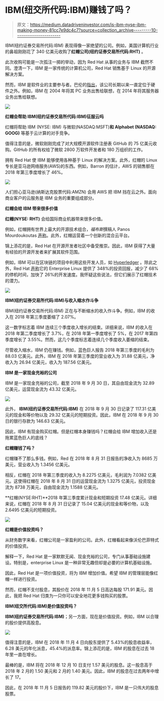 # IBM(纽交所代码:IBM)赚钱了吗？

> 原文：<https://medium.datadriveninvestor.com/is-ibm-nyse-ibm-making-money-81cc7e9dc4c7?source=collection_archive---------10----------------------->

IBM(纽约证券交易所代码:IBM) 表现得像一家绝望的公司。例如，美国计算机行业的鼻祖刚刚花了 340 亿美元收购了**红帽公司(纽约证券交易所代码:RHT)** 。

此次收购可能是一次孤注一掷的举动，因为 Red Hat 从事的业务与 IBM 截然不同。澄清一下，IBM 是一家传统的计算机公司，Red Hat 销售基于 Linux 的开源解决方案。

然而，IBM 是软件业的主要参与者。巴伦的[指出](https://www.barrons.com/articles/with-red-hat-ibm-makes-a-big-cloud-promise-the-reality-is-far-more-hazy-1541199704)，该公司长期以来一直定位于硬件之外。例如，IBM 在 2004 年将其 PC 业务出售给联想，在 2014 年将其服务器业务出售给联想。

![](img/f3b63a1cb1d820327bb0d9b3208aa386.png)

**红帽会帮助 IBM(纽约证券交易所代码:IBM)征服云吗**

红帽将帮助 IBM (NYSE: IBM) 与微软(NASDAQ:MSFT)**和 Alphabet (NASDAQ: GOOG)** 等基于云计算的对手竞争。

值得注意的是，微软刚刚完成了对大规模开源软件注册表 GitHub 的 75 亿美元收购。GitHub 的所有权给了微软 2800 万软件开发者和 180 万组织的工作。

拥有 Red Hat 使 IBM 能够使用各种基于 Linux 的解决方案。此外，红帽的 Linux 专长是亚马逊网络服务(AWS)的东西。例如，Barron 的估计，AWS 的销售额在 2018 年第三季度增长了 46%。

![](img/dc45dbc7320e9dd7ef74cf07d0ad3671.png)

人们担心亚马逊(纳斯达克股票代码:AMZN) 会用 AWS 把 IBM 挡在云之外。面向商业客户的云服务是 IBM 业务的重要组成部分。

**红帽会给 IBM 带来很多价值**

**红帽(NYSE: RHT)** 会给国际商业机器带来很多价值。

例如，红帽拥有世界上最大的开源技术组合，*福布斯*撰稿人 Panos Mourdoukoutas [声称](https://www.forbes.com/sites/panosmourdoukoutas/2018/11/03/3-things-ibm-sees-in-red-hat-that-others-missed/#6fce9ac224cf)。此外，红帽运营着一个创新的混合云平台。

锦上添花的是，Red Hat 在开源开发者社区中备受推崇。因此，IBM 获得了大量有经验的开源开发者来扩展其软件范围。

例如，IBM 可以在区块链的项目中利用这些开发人员，如 [Hyperledger](https://www.ibm.com/blockchain/hyperledger) 。除此之外，Red Hat [声称](https://www.redhat.com/en/engage/business-value-rhel-20171117?sc_cid=701f2000000tvTpAAI&gclid=CjwKCAjwsfreBRB9EiwAikSUHQK6Ei0p6hOXiA9MOM-W2XSl03KuB2ybDTfgHQ5xI4-4UAkyIj7PZBoCBmsQAvD_BwE&gclsrc=aw.ds)它的 Enterprise Linux 提供了 348%的投资回报，减少了 68%的停机时间，加快了 26%的开发速度。我怀疑这些说法，但它们展示了红帽技术的潜力。

![](img/8e1033e17b5aee2d6ad56f592b9aac29.png)

**IBM(纽约证券交易所代码:IBM)与收入缩水作斗争**

IBM(纽约证券交易所代码:IBM) 正在与不断缩水的收入作斗争。例如，IBM 的收入在 2018 年第三季度萎缩了 2.07%。

这一数字标志着 IBM 连续三个季度收入增长的结束。详细来说，IBM 的收入在 2018 年第二季度增长了 3.7%，在 2018 年第一季度增长了 5%，在 2017 年第四季度增长了 3.55%。然而，这几个季度标志着连续几个季度收入萎缩的结束。

尽管收入缩水，IBM 仍在赚钱。例如，蓝色巨人报告 2018 年第三季度的毛利为 88.03 亿美元。此外，IBM 在 2018 年第三季度的营业收入为 31.88 亿美元，净收入为 26.94 亿美元，收入为 187.56 亿美元。

**IBM 是一家现金充裕的公司**

IBM 是一家现金充裕的公司，截至 2018 年 9 月 30 日，其自由现金流为 32.89 亿美元，运营现金流为 43.32 亿美元。

![](img/e46b49b0a02c9801afce14e784866fc1.png)

此外， **IBM(纽约证券交易所代码:IBM)** 在 2018 年 9 月 30 日记录了 117.31 亿美元的现金和等价物以及 29.32 亿美元的短期投资。因此，IBM 在 2018 年 9 月 30 日的银行存款为 146.63 亿美元。

因此，IBM 有现金购买红帽。但是红帽本身赚钱吗？红帽会给 IBM 增加收入还是拖累蓝色巨人的底线？

**红帽赚钱了吗？**

红帽赚不了那么多钱。例如，Red 在 2018 年 8 月 31 日报告的净收入为 8685 万美元，营业收入为 1.3456 亿美元。

相反，红帽在 2018 年第三季度的收入为 8.2275 亿美元，毛利润为 7.0382 亿美元。这使得红帽在 2018 年 8 月 31 日的运营现金流为 1.3275 亿美元，投资现金流为 8738 万美元，自由现金流为 1.1588 亿美元。

**红帽(NYSE:RHT)**2018 年第三季度累计现金和短期投资 17.48 亿美元。详细来说，红帽在 2018 年 8 月 31 日记录了 15.04 亿美元的现金和等价物，以及 2.6495 亿美元的短期投资。

![](img/fa1aac0f6dd3113fc7773af9ad76b1ed.png)

**红帽是价值投资吗？**

从财务数字来看，红帽公司是一家盈利的公司。此外，红帽看起来像沃伦巴菲特式的价值投资。

解释一下，Red Hat 是一家默默无闻、现金充裕的公司，专门从事基础设施建设。特别是，enterprise Linux 是一种非常无趣但却是必要的计算机基础设施。

因此，Red Hat 是一项价值投资，将为 IBM 增加价值。希望 IBM 的管理层能像红帽一样进行投资。

然而，红帽不支付股息，其股价在 2018 年 11 月 5 日高达每股 171.91 美元。因此，我把 Red Hat 归类为一只你可以安全地花更多钱购买的股票。

**IBM(纽交所代码:IBM)是价值投资吗？**

**IBM(纽约证券交易所代码:IBM)**；另一方面，现在是价值投资。例如，IBM 以合理的股价提供高股息。

![](img/1693554db5c5c497b4bcb647000418b8.png)

值得注意的是，IBM 在 2018 年 11 月 4 日向股东提供了 5.43%的股息收益率，6.28 美元的年化派息，45.4%的派息率。锦上添花的是，IBM 的股息在过去 18 年里一直在增长。

最棒的是，IBM 将在 2018 年 12 月 10 日支付 1.57 美元的股息。这一股息高于 2018 年 2 月的 1.50 美元和 2 月的 1.40 美元。因此，IBM 的股息在过去两年中增长了 17。

因此，在 2018 年 11 月 5 日报告的 119.82 美元的股价下，IBM 是一只伟大的股息股票。